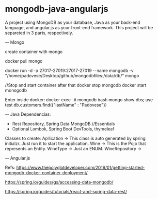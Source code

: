 # mongodb-java-angularjs
A project using MongoDB as your database, Java as your back-end language, and angular.js as your front-end framework.
This project will be separeted in 3 parts, respectively.



-- Mongo

create container with mongo

docker pull mongo

docker run -d -p 27017-27019:27017-27019 --name mongodb -v "/home/padovese/Desktop/github/mongodbfiles:/data/db/" mongo

//Stop and start container after that
docker stop mongodb
docker start monogodb

Enter inside docker: docker exec -it mongodb bash
mongo
show dbs;
use test
db.customers.find({"lastName" : "Padovese"})


-- Java
Dependencias: 
- Rest Repository, Spring Data MongoDB //Essentials
- Optional Lombok, Spring Boot DevTools, thymeleaf

Classes to create:
Apllication -> This class is auto generated by spring initialzr. Just run it to start the application.
Wine -> This is the Pojo that represents an Entity. 
WineType -> Just an ENUM.
WineRepository -> 





-- Angular.js


Refs:
https://www.thepolyglotdeveloper.com/2019/01/getting-started-mongodb-docker-container-deployment/

https://spring.io/guides/gs/accessing-data-mongodb/

https://spring.io/guides/tutorials/react-and-spring-data-rest/
